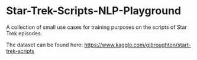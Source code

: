 # Star-Trek-Scripts-NLP-Playground
A collection of small use cases for training purposes on the scripts of Star Trek episodes.

The dataset can be found here: https://www.kaggle.com/gjbroughton/start-trek-scripts

